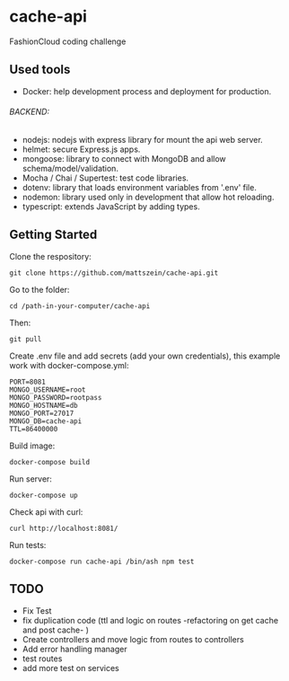 # cache-api
FashionCloud coding challenge 

## Used tools
- Docker: help development process and deployment for production.

###### BACKEND:
- nodejs: nodejs with express library for mount the api web server.
- helmet: secure Express.js apps.
- mongoose: library to connect with MongoDB and allow schema/model/validation.
- Mocha / Chai / Supertest: test code libraries.
- dotenv: library that loads environment variables from '.env' file.
- nodemon: library used only in development that allow hot reloading.
- typescript: extends JavaScript by adding types.

## Getting Started

Clone the respository:
```
git clone https://github.com/mattszein/cache-api.git
```

Go to the folder:
```
cd /path-in-your-computer/cache-api
```

Then:

```
git pull
```

Create .env file and add secrets (add your own credentials), this example work with docker-compose.yml:
```
PORT=8081
MONGO_USERNAME=root
MONGO_PASSWORD=rootpass
MONGO_HOSTNAME=db
MONGO_PORT=27017
MONGO_DB=cache-api
TTL=86400000
```

Build image:

```
docker-compose build
```

Run server:
```
docker-compose up
```

Check api with curl:

```
curl http://localhost:8081/
```

Run tests:
```
docker-compose run cache-api /bin/ash npm test
```

## TODO
- Fix Test
- fix duplication code (ttl and logic on routes -refactoring on get cache and post cache- ) 
- Create controllers and move logic from routes to controllers
- Add error handling manager
- test routes
- add more test on services
